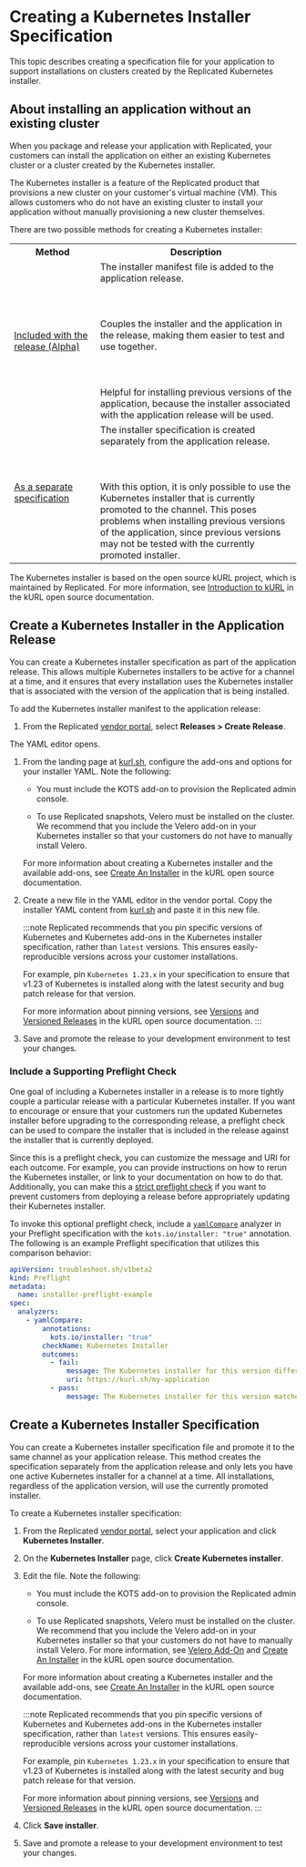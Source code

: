 # Creating a Kubernetes Installer Specification

This topic describes creating a specification file for your application to support
installations on clusters created by the Replicated Kubernetes installer.

## About installing an application without an existing cluster

When you package and release your application with Replicated, your customers can
install the application on either an existing Kubernetes cluster or a cluster created
by the Kubernetes installer.

The Kubernetes installer is a feature of the Replicated product that provisions
a new cluster on your customer's virtual machine (VM). This allows customers who do not have an
existing cluster to install your application without manually provisioning a new
cluster themselves.

There are two possible methods for creating a Kubernetes installer:

<table>
  <tr>
    <th width="30%">Method</th>
    <th width="70%">Description</th>
  </tr>
  <tr>
    <td><a href="packaging-embedded-kubernetes#create-a-kubernetes-installer-in-the-release-application">Included with the release (Alpha)</a></td>
    <td>The installer manifest file is added to the application release. <br></br><br></br> Couples the installer and the application in the release, making them easier to test and use together. <br></br><br></br> Helpful for installing previous versions of the application, because the installer associated with the application release will be used.</td>
  </tr>
  <tr>
    <td><a href="packaging-embedded-kubernetes#create-a-kubernetes-installer-specification">As a separate specification</a></td>
    <td>The installer specification is created separately from the application release. <br></br><br></br> With this option, it is only possible to use the Kubernetes installer that is currently promoted to the channel. This poses problems when installing previous versions of the application, since previous versions may not be tested with the currently promoted installer.</td>
  </tr>
</table>

The Kubernetes installer is based on the open source kURL project, which is maintained
by Replicated. For more information, see [Introduction to kURL](https://kurl.sh/docs/introduction/)
in the kURL open source documentation.

## Create a Kubernetes Installer in the Application Release

You can create a Kubernetes installer specification as part of the application release. This allows multiple Kubernetes installers to be active for a channel at a time, and it ensures that every installation uses the Kubernetes installer that is associated with the version of the application that is being installed.

To add the Kubernetes installer manifest to the application release:

1. From the Replicated [vendor portal](https://vendor.replicated.com), select **Releases > Create Release**.

  The YAML editor opens.

1. From the landing page at [kurl.sh](https://kurl.sh/), configure the add-ons and options for your installer YAML. Note the following:

    - You must include the KOTS add-on to provision the Replicated admin console.

    - To use Replicated snapshots, Velero must be installed on the cluster. We recommend that you include the Velero add-on in your Kubernetes installer so that your customers do not have to manually install Velero.

    For more information about creating a Kubernetes installer and the available add-ons, see [Create An Installer](https://kurl.sh/docs/create-installer/) in the kURL open source documentation.

1. Create a new file in the YAML editor in the vendor portal. Copy the installer YAML content from [kurl.sh](https://kurl.sh) and paste it in this new file.

    :::note
    Replicated recommends that you pin specific versions of Kubernetes and Kubernetes add-ons in the Kubernetes installer specification, rather than `latest` versions. This ensures easily-reproducible versions across your customer installations.

    For example, pin `Kubernetes 1.23.x` in your specification to ensure that v1.23 of Kubernetes is installed along with the latest security and bug patch release for that version.

    For more information about pinning versions, see [Versions](https://kurl.sh/docs/create-installer/#versions) and [Versioned Releases](https://kurl.sh/docs/install-with-kurl/#versioned-releases) in the kURL open source documentation.
    :::

1. Save and promote the release to your development environment to test your changes.

### Include a Supporting Preflight Check

One goal of including a Kubernetes installer in a release is to more tightly couple a particular release with a particular Kubernetes installer. If you want to encourage or ensure that your customers run the updated Kubernetes installer before upgrading to the corresponding release, a preflight check can be used to compare the installer that is included in the release against the installer that is currently deployed.

Since this is a preflight check, you can customize the message and URI for each outcome. For example, you can provide instructions on how to rerun the Kubernetes installer, or link to your documentation on how to do that. Additionally, you can make this a [strict preflight check](/vendor/preflight-support-bundle-creating#about-preflight-checks-and-support-bundles) if you want to prevent customers from deploying a release before appropriately updating their Kubernetes installer.

To invoke this optional preflight check, include a [`yamlCompare`](https://troubleshoot.sh/docs/analyze/yaml-compare/) analyzer in your Preflight specification with the `kots.io/installer: "true"` annotation. The following is an example Preflight specification that utilizes this comparison behavior:

```yaml
apiVersion: troubleshoot.sh/v1beta2
kind: Preflight
metadata:
  name: installer-preflight-example
spec:
  analyzers:
    - yamlCompare:
        annotations:
          kots.io/installer: "true"
        checkName: Kubernetes Installer
        outcomes:
          - fail:
              message: The Kubernetes installer for this version differs from what you have installed. It is recommended that you run the updated Kubernetes installer before deploying this version.
              uri: https://kurl.sh/my-application
          - pass:
              message: The Kubernetes installer for this version matches what is currently installed.
```

## Create a Kubernetes Installer Specification

You can create a Kubernetes installer specification file and promote it to the same channel as your application release. This method creates the specification separately from the application release and only lets you have one active Kubernetes installer for a channel at a time. All installations, regardless of the application version, will use the currently promoted installer.

To create a Kubernetes installer specification:

1. From the Replicated [vendor portal](https://vendor.replicated.com), select your application and click **Kubernetes Installer**.

1. On the **Kubernetes Installer** page, click **Create Kubernetes installer**.

1. Edit the file. Note the following:

    - You must include the KOTS add-on to provision the Replicated admin console.

    - To use Replicated snapshots, Velero must be installed on the cluster. We recommend that you include the Velero add-on in your Kubernetes installer so that your customers do not have to manually install Velero. For more information, see [Velero Add-On](https://kurl.sh/docs/add-ons/velero) and [Create An Installer](https://kurl.sh/docs/create-installer/) in the kURL open source documentation.

    For more information about creating a Kubernetes installer and the available add-ons, see [Create An Installer](https://kurl.sh/docs/create-installer/) in the kURL open source documentation.

    :::note
    Replicated recommends that you pin specific versions of Kubernetes and Kubernetes add-ons in the Kubernetes installer specification, rather than `latest` versions. This ensures easily-reproducible versions across your customer installations.

    For example, pin `Kubernetes 1.23.x` in your specification to ensure that v1.23 of Kubernetes is installed along with the latest security and bug patch release for that version.

    For more information about pinning versions, see [Versions](https://kurl.sh/docs/create-installer/#versions) and [Versioned Releases](https://kurl.sh/docs/install-with-kurl/#versioned-releases) in the kURL open source documentation.
    :::

1. Click **Save installer**.

1. Save and promote a release to your development environment to test your changes.
